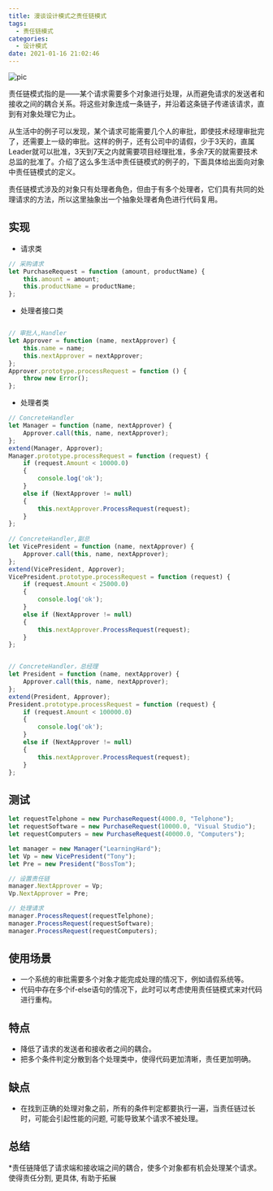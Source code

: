 ```yaml
---
title: 漫谈设计模式之责任链模式
tags:
  - 责任链模式
categories:
  - 设计模式
date: 2021-01-16 21:02:46
---
```


![pic](https://cdn.jsdelivr.net/gh/rocwong-cn/assets/imags/20210116211920.png)
 <!-- more -->

责任链模式指的是——某个请求需要多个对象进行处理，从而避免请求的发送者和接收之间的耦合关系。将这些对象连成一条链子，并沿着这条链子传递该请求，直到有对象处理它为止。

从生活中的例子可以发现，某个请求可能需要几个人的审批，即使技术经理审批完了，还需要上一级的审批。这样的例子，还有公司中的请假，少于3天的，直属Leader就可以批准，3天到7天之内就需要项目经理批准，多余7天的就需要技术总监的批准了。介绍了这么多生活中责任链模式的例子的，下面具体给出面向对象中责任链模式的定义。

责任链模式涉及的对象只有处理者角色，但由于有多个处理者，它们具有共同的处理请求的方法，所以这里抽象出一个抽象处理者角色进行代码复用。

## 实现

* 请求类

```js
// 采购请求
let PurchaseRequest = function (amount, productName) {
    this.amount = amount;
    this.productName = productName;
};
```

* 处理者接口类

```js

// 审批人,Handler
let Approver = function (name, nextApprover) {
    this.name = name;
    this.nextApprover = nextApprover;
};
Approver.prototype.processRequest = function () {
    throw new Error();  
};
```

* 处理者类

```js
// ConcreteHandler
let Manager = function (name, nextApprover) {
    Approver.call(this, name, nextApprover);
};
extend(Manager, Approver);
Manager.prototype.processRequest = function (request) {
    if (request.Amount < 10000.0)
    {
        console.log('ok');
    }
    else if (NextApprover != null)
    {
        this.nextApprover.ProcessRequest(request);
    }   
};    
    
// ConcreteHandler,副总
let VicePresident = function (name, nextApprover) {
    Approver.call(this, name, nextApprover);
};
extend(VicePresident, Approver);
VicePresident.prototype.processRequest = function (request) {
    if (request.Amount < 25000.0)
    {
        console.log('ok');
    }
    else if (NextApprover != null)
    {
        this.nextApprover.ProcessRequest(request);
    }   
};


// ConcreteHandler，总经理
let President = function (name, nextApprover) {
    Approver.call(this, name, nextApprover);
};
extend(President, Approver);
President.prototype.processRequest = function (request) {
    if (request.Amount < 100000.0)
    {
        console.log('ok');
    }
    else if (NextApprover != null)
    {
        this.nextApprover.ProcessRequest(request);
    }   
};
```

## 测试

```js
let requestTelphone = new PurchaseRequest(4000.0, "Telphone");
let requestSoftware = new PurchaseRequest(10000.0, "Visual Studio");
let requestComputers = new PurchaseRequest(40000.0, "Computers");

let manager = new Manager("LearningHard");
let Vp = new VicePresident("Tony");
let Pre = new President("BossTom");

// 设置责任链
manager.NextApprover = Vp;
Vp.NextApprover = Pre;

// 处理请求
manager.ProcessRequest(requestTelphone);
manager.ProcessRequest(requestSoftware);
manager.ProcessRequest(requestComputers);
```

## 使用场景

* 一个系统的审批需要多个对象才能完成处理的情况下，例如请假系统等。
* 代码中存在多个if-else语句的情况下，此时可以考虑使用责任链模式来对代码进行重构。

## 特点

* 降低了请求的发送者和接收者之间的耦合。
* 把多个条件判定分散到各个处理类中，使得代码更加清晰，责任更加明确。

## 缺点

* 在找到正确的处理对象之前，所有的条件判定都要执行一遍，当责任链过长时，可能会引起性能的问题, 可能导致某个请求不被处理。

## 总结

*责任链降低了请求端和接收端之间的耦合，使多个对象都有机会处理某个请求。使得责任分割, 更具体, 有助于拓展
